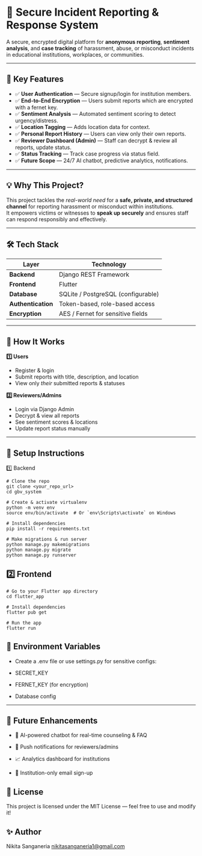# 🔐 Secure Incident Reporting & Response System

A secure, encrypted digital platform for **anonymous reporting**, **sentiment analysis**, and **case tracking** of harassment, abuse, or misconduct incidents in educational institutions, workplaces, or communities.

---

## 🎯 Key Features

- ✅ **User Authentication** — Secure signup/login for institution members.
- ✅ **End-to-End Encryption** — Users submit reports which are encrypted with a fernet key.
- ✅ **Sentiment Analysis** — Automated sentiment scoring to detect urgency/distress.
- ✅ **Location Tagging** — Adds location data for context.
- ✅ **Personal Report History** — Users can view only their own reports.
- ✅ **Reviewer Dashboard (Admin)** — Staff can decrypt & review all reports, update status.
- ✅ **Status Tracking** — Track case progress via status field.
- ✅ **Future Scope** — 24/7 AI chatbot, predictive analytics, notifications.

---

## 💡 Why This Project?

This project tackles the *real-world need* for a **safe, private, and structured channel** for reporting harassment or misconduct within institutions.  
It empowers victims or witnesses to **speak up securely** and ensures staff can respond responsibly and effectively.

---

## 🛠️ Tech Stack

| Layer | Technology |
|-------|-------------|
| **Backend** | Django REST Framework |
| **Frontend** | Flutter |
| **Database** | SQLite / PostgreSQL (configurable) |
| **Authentication** | Token-based, role-based access |
| **Encryption** | AES / Fernet for sensitive fields |

---

## 📍 How It Works

**1️⃣ Users**
- Register & login
- Submit reports with title, description, and location
- View only *their* submitted reports & statuses

**2️⃣ Reviewers/Admins**
- Login via Django Admin
- Decrypt & view all reports
- See sentiment scores & locations
- Update report status manually

---

## 🚀 Setup Instructions
1️⃣ Backend

```
# Clone the repo
git clone <your_repo_url>
cd gbv_system

# Create & activate virtualenv
python -m venv env
source env/bin/activate  # Or `env\Scripts\activate` on Windows

# Install dependencies
pip install -r requirements.txt

# Make migrations & run server
python manage.py makemigrations
python manage.py migrate
python manage.py runserver
```

## 2️⃣ Frontend

```
# Go to your Flutter app directory
cd flutter_app

# Install dependencies
flutter pub get

# Run the app
flutter run
```

## 🔐 Environment Variables
- Create a .env file or use settings.py for sensitive configs:

- SECRET_KEY

- FERNET_KEY (for encryption)

- Database config

---

## 🚀 Future Enhancements
- 🤖 AI-powered chatbot for real-time counseling & FAQ

- 📲 Push notifications for reviewers/admins

- 📈 Analytics dashboard for institutions

- 📧 Institution-only email sign-up

## 📜 License
This project is licensed under the MIT License — feel free to use and modify it!

## ✨ Author
Nikita Sanganeria
nikitasanganeria1@gmail.com

